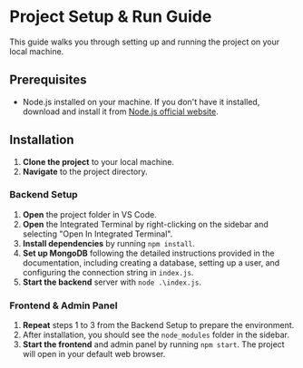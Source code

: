 # Project Setup & Run Guide

This guide walks you through setting up and running the project on your local machine.

## Prerequisites

- Node.js installed on your machine. If you don't have it installed, download and install it from [Node.js official website](https://nodejs.org/en/download/).

## Installation

1. **Clone the project** to your local machine.
2. **Navigate** to the project directory.

### Backend Setup

1. **Open** the project folder in VS Code.
2. **Open** the Integrated Terminal by right-clicking on the sidebar and selecting "Open In Integrated Terminal".
3. **Install dependencies** by running `npm install`.
4. **Set up MongoDB** following the detailed instructions provided in the documentation, including creating a database, setting up a user, and configuring the connection string in `index.js`.
5. **Start the backend** server with `node .\index.js`.

### Frontend & Admin Panel

1. **Repeat** steps 1 to 3 from the Backend Setup to prepare the environment.
2. After installation, you should see the `node_modules` folder in the sidebar.
3. **Start the frontend** and admin panel by running `npm start`. The project will open in your default web browser.

